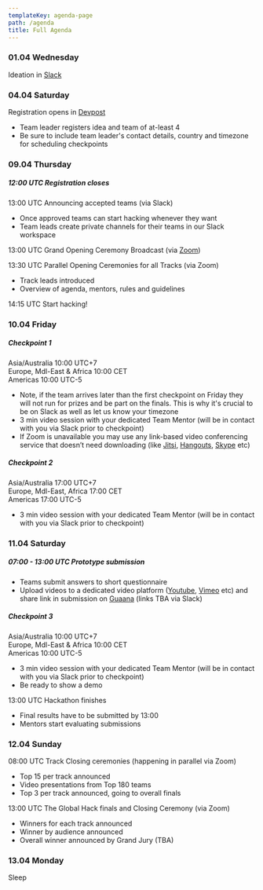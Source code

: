 ```yaml
---
templateKey: agenda-page
path: /agenda
title: Full Agenda
---
```

### **01.04 Wednesday**

Ideation in [Slack](https://theglobalhack.com/slack)

### **04.04 Saturday**

Registration opens in [Devpost](theglobalhack.devpost.com)

* Team leader registers idea and team of at-least 4
* Be sure to include team leader's contact details, country and timezone for scheduling checkpoints

### **09.04 Thursday**

##### 12:00 UTC Registration closes

13:00 UTC Announcing accepted teams (via Slack)

* Once approved teams can start hacking whenever they want
* Team leads create private channels for their teams in our Slack workspace

13:00 UTC Grand Opening Ceremony Broadcast (via [Zoom](https://zoom.us/))

13:30 UTC Parallel Opening Ceremonies for all Tracks (via Zoom)

* Track leads introduced
* Overview of agenda, mentors, rules and guidelines

14:15 UTC Start hacking!

### **10.04 Friday**

##### **Checkpoint 1**

Asia/Australia 10:00 UTC+7\
Europe, Mdl-East & Africa 10:00 CET\
Americas 10:00 UTC-5

* Note, if the team arrives later than the first checkpoint on Friday they will not run for prizes and be part on the finals. This is why it's crucial to be on Slack as well as let us know your timezone
* 3 min video session with your dedicated Team Mentor (will be in contact with you via Slack prior to checkpoint)
* If Zoom is unavailable you may use any link-based video conferencing service that doesn’t need downloading (like [Jitsi](https://meet.jit.si/), [Hangouts](https://hangouts.google.com/webchat/start), [Skype](https://www.skype.com/en/) etc)

##### **Checkpoint 2**

Asia/Australia 17:00 UTC+7\
Europe, Mdl-East, Africa 17:00 CET\
Americas 17:00 UTC-5

* 3 min video session with your dedicated Team Mentor (will be in contact with you via Slack prior to checkpoint)

### **11.04 Saturday**

##### 07:00 - 13:00 UTC Prototype submission

* Teams submit answers to short questionnaire
* Upload videos to a dedicated video platform ([Youtube](https://youtube.com), [Vimeo](https://vimeo.com) etc) and share link in submission on [Guaana](https://guaana.com) (links TBA via Slack)

##### **Checkpoint 3**

Asia/Australia 10:00 UTC+7\
Europe, Mdl-East & Africa 10:00 CET\
Americas 10:00 UTC-5

* 3 min video session with your dedicated Team Mentor (will be in contact with you via Slack prior to checkpoint)
* Be ready to show a demo

13:00 UTC Hackathon finishes

* Final results have to be submitted by 13:00
* Mentors start evaluating submissions

### **12.04 Sunday**

08:00 UTC Track Closing ceremonies (happening in parallel via Zoom)

* Top 15 per track announced
* Video presentations from Top 180 teams
* Top 3 per track announced, going to overall finals

13:00 UTC The Global Hack finals and Closing Ceremony (via Zoom)

* Winners for each track announced
* Winner by audience announced
* Overall winner announced by Grand Jury (TBA)

### **13.04 Monday**

Sleep